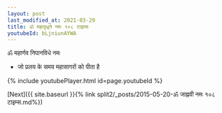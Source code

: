 ```yaml
---
layout: post
last_modified_at: 2021-03-29
title: ॐ महादृधृते नमः १०८ टाइम्स
youtubeId: bLjniunAYWA
---
```

 
 
 ॐ महार्णव निपानविधे नमः  
 
 -  जो प्रलय के समय महासागरों को पीता है 
 
  
 
  
 
 
 
 
 
 


{% include youtubePlayer.html id=page.youtubeId %}
 
[Next]({{ site.baseurl }}{% link  split2/_posts/2015-05-20-ॐ जाह्नवी नमः १०८ टाइम्स.md%})
 
